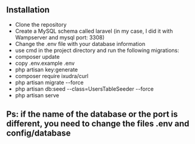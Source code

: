 ## Installation

- Clone the repository
- Create a MySQL schema called laravel (in my case, I did it with Wampserver and mysql port: 3308)
- Change the .env file with your database information
- use cmd in the project directory and run the following migrations:
- composer update
- copy .env.example .env
- php artisan key:generate
- composer require ixudra/curl 
- php artisan migrate --force
- php artisan db:seed --class=UsersTableSeeder --force
- php artisan serve

## Ps: if the name of the database or the port is different, you need to change the files .env and config/database
